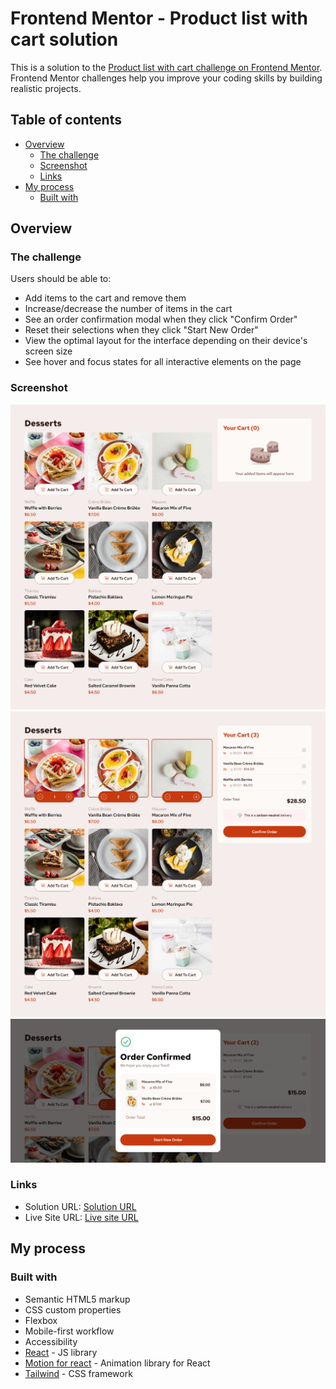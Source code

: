 # Frontend Mentor - Product list with cart solution

This is a solution to the [Product list with cart challenge on Frontend Mentor](https://www.frontendmentor.io/challenges/product-list-with-cart-5MmqLVAp_d). Frontend Mentor challenges help you improve your coding skills by building realistic projects. 

## Table of contents

- [Overview](#overview)
  - [The challenge](#the-challenge)
  - [Screenshot](#screenshot)
  - [Links](#links)
- [My process](#my-process)
  - [Built with](#built-with)

## Overview

### The challenge

Users should be able to:

- Add items to the cart and remove them
- Increase/decrease the number of items in the cart
- See an order confirmation modal when they click "Confirm Order"
- Reset their selections when they click "Start New Order"
- View the optimal layout for the interface depending on their device's screen size
- See hover and focus states for all interactive elements on the page

### Screenshot

![Products list with empty cart](./public/assets/images/Products_list_with_cart_empty.png)
![Added items to the cart](./public/assets/images/Products_list_with_cart_added_items.png)
![Order confirmation](./public/assets/images/Order_Confirmation.png)


### Links

- Solution URL: [Solution URL](https://github.com/cassiopeia001/products-list-with-cart)
- Live Site URL: [Live site URL](https://cassiopeia001.github.io/products-list-with-cart/)

## My process

### Built with

- Semantic HTML5 markup
- CSS custom properties
- Flexbox
- Mobile-first workflow
- Accessibility
- [React](https://reactjs.org/) - JS library
- [Motion for react](https://motion.dev/docs/react) - Animation library for React 
- [Tailwind](https://tailwindcss.com/) - CSS framework
